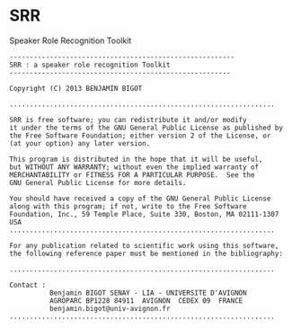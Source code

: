SRR
===

Speaker Role Recognition Toolkit

    --------------------------------------------------------
    SRR : a speaker role recognition Toolkit
    -------------------------------------------------------

    Copyright (C) 2013 BENJAMIN BIGOT

    ..................................................................

    SRR is free software; you can redistribute it and/or modify
    it under the terms of the GNU General Public License as published by
    the Free Software Foundation; either version 2 of the License, or
    (at your option) any later version.

    This program is distributed in the hope that it will be useful,
    but WITHOUT ANY WARRANTY; without even the implied warranty of
    MERCHANTABILITY or FITNESS FOR A PARTICULAR PURPOSE.  See the
    GNU General Public License for more details.

    You should have received a copy of the GNU General Public License
    along with this program; if not, write to the Free Software
    Foundation, Inc., 59 Temple Place, Suite 330, Boston, MA 02111-1307 USA
    ..................................................................

    For any publication related to scientific work using this software,
    the following reference paper must be mentioned in the bibliography: 
    
    ..................................................................
                              
    Contact :
              Benjamin BIGOT SENAY - LIA - UNIVERSITE D'AVIGNON
              AGROPARC BP1228 84911  AVIGNON  CEDEX 09  FRANCE
              benjamin.bigot@univ-avignon.fr
    ..................................................................

